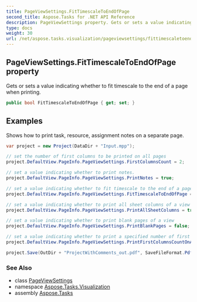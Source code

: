 ```yaml
---
title: PageViewSettings.FitTimescaleToEndOfPage
second_title: Aspose.Tasks for .NET API Reference
description: PageViewSettings property. Gets or sets a value indicating whether to fit timescale to the end of a page when printing
type: docs
weight: 30
url: /net/aspose.tasks.visualization/pageviewsettings/fittimescaletoendofpage/
---
```

## PageViewSettings.FitTimescaleToEndOfPage property

Gets or sets a value indicating whether to fit timescale to the end of a page when printing.

```csharp
public bool FitTimescaleToEndOfPage { get; set; }
```

## Examples

Shows how to print task, resource, assignment notes on a separate page.

```csharp
var project = new Project(DataDir + "Input.mpp");

// set the number of first columns to be printed on all pages
project.DefaultView.PageInfo.PageViewSettings.FirstColumnsCount = 2;

// set a value indicating whether to print notes.
project.DefaultView.PageInfo.PageViewSettings.PrintNotes = true;

// set a value indicating whether to fit timescale to the end of a page when printing.
project.DefaultView.PageInfo.PageViewSettings.FitTimescaleToEndOfPage = true;

// set a value indicating whether to print all sheet columns of a view
project.DefaultView.PageInfo.PageViewSettings.PrintAllSheetColumns = true;

// set a value indicating whether to print blank pages of a view
project.DefaultView.PageInfo.PageViewSettings.PrintBlankPages = false;

// set a value indicating whether to print a specified number of first columns on all pages
project.DefaultView.PageInfo.PageViewSettings.PrintFirstColumnsCountOnAllPages = true;

project.Save(OutDir + "ProjectWithComments_out.pdf", SaveFileFormat.Pdf);
```

### See Also

* class [PageViewSettings](../)
* namespace [Aspose.Tasks.Visualization](../../pageviewsettings/)
* assembly [Aspose.Tasks](../../../)


